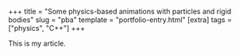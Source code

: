+++
title = "Some physics-based animations with particles and rigid bodies"
slug = "pba"
template = "portfolio-entry.html"
[extra]
tags = ["physics", "C++"]
+++

This is my article.
